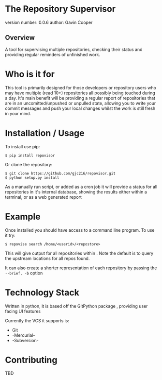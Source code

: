# The Repository Supervisor

version number: 0.0.6
author: Gavin Cooper

## Overview

A tool for supervising multiple repositories, checking their status and providing regular reminders of unfinished work.

# Who is it for

This tool is primarily designed for those developers or repository users who may have multiple (read 10+) repositories all possibly being touched during a day. It's main benefit will be providing a regular report of repositories that are in an uncomitted/unpushed or unpulled state, allowing you to write your commit messages and push your local changes whilst the work is still fresh in your mind.

# Installation / Usage

To install use pip:

    $ pip install repovisor


Or clone the repository:

    $ git clone https://github.com/gjc216/repovisor.git
    $ python setup.py install

As a manually run script, or added as a cron job it will provide a status for all repositories in it's internal database, showing the results either within a terminal, or as a web generated report
    
# Example

Once installed you should have access to a command line program. To use it try:

    $ repovise search /home/<userid>/<repostore>

This will give output for all repositories within <repostore>. Note the default is to query the upstream locations for all repos found.

It can also create a shorter representation of each repository by passing the `--brief, -b` option

# Technology Stack

Written in python, it is based off the GitPython package , providing user facing UI features

Currently the VCS it supports is:
* Git
* -Mercurial-
* -Subversion-

# Contributing

TBD
